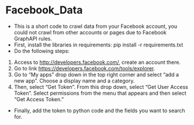 # Facebook_Data
- This is a short code to crawl data from your Facebook account, you could not crawl from other accounts or pages due to Facebook GraphAPI rules.
- First, install the libraries in requirements: pip install -r requirements.txt
- Do the following steps:
1. Access to http://developers.facebook.com/, create an account there.
1. Go to link https://developers.facebook.com/tools/explorer.
1. Go to “My apps” drop down in the top right corner and select “add a new app”. Choose a display name and a category.
1. Then, select “Get Token”. From this drop down, select “Get User Access Token”. Select permissions from the menu that appears and then select “Get Access Token.”
- Finally, add the token to python code and the fields you want to search for.
